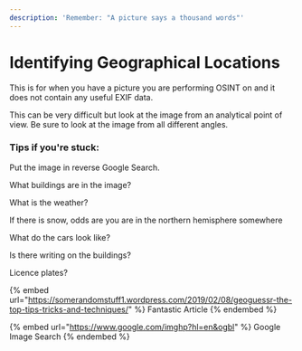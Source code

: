 ```yaml
---
description: 'Remember: "A picture says a thousand words"'
---
```


# Identifying Geographical Locations

This is for when you have a picture you are performing OSINT on and it does not contain any useful EXIF data.

This can be very difficult but look at the image from an analytical point of view. Be sure to look at the image from all different angles.

### Tips if you're stuck:

Put the image in reverse Google Search.

What buildings are in the image?

What is the weather?

If there is snow, odds are you are in the northern hemisphere somewhere

What do the cars look like?&#x20;

Is there writing on the buildings?

Licence plates?

{% embed url="https://somerandomstuff1.wordpress.com/2019/02/08/geoguessr-the-top-tips-tricks-and-techniques/" %}
Fantastic Article
{% endembed %}

{% embed url="https://www.google.com/imghp?hl=en&ogbl" %}
Google Image Search
{% endembed %}
